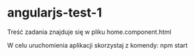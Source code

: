 # angularjs-test-1
Treść zadania znajduje się w pliku home.component.html

W celu uruchomienia aplikacji skorzystaj z komendy:
npm start